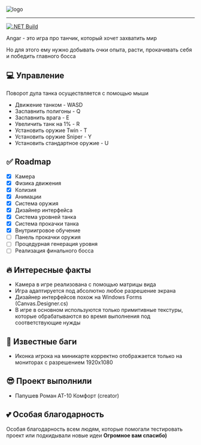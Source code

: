 ![logo](https://i.imgur.com/7AQfkSV.png)

---

[![.NET Build](https://github.com/LeonKote/Angar/actions/workflows/dotnet.yml/badge.svg)](https://github.com/LeonKote/Angar/actions/workflows/dotnet.yml)

Angar - это игра про танчик, который хочет захватить мир

Но для этого ему нужно добывать очки опыта, расти, прокачивать себя и победить главного босса

## 💻 Управление
Поворот дула танка осуществляется с помощью мыши

- Движение танком - WASD
- Заспавнить полигоны - Q
- Заспавнить врага - E
- Увеличить танк на 1% - R
- Установить оружие Twin - T
- Установить оружие Sniper - Y
- Установить стандартное оружие - U

## ✅ Roadmap
- [x] Камера
- [x] Физика движения
- [x] Колизия
- [x] Анимации
- [x] Система оружия
- [x] Дизайнер интерфейса
- [x] Система уровней танка
- [x] Система прокачки танка
- [x] Внутриигровое обучение
- [ ] Панель прокачки оружия
- [ ] Процедурная генерация уровня
- [ ] Реализация финального босса

## 🔥 Интересные факты
- Камера в игре реализована с помощью матрицы вида
- Игра адаптируется под абсолютно любое разрешение экрана
- Дизайнер интерфейсов похож на Windows Forms (Canvas.Designer.cs)
- В игре в основном используются только примитивные текстуры, которые обрабатываются во время выполнения под соответствующие нужды

## 🔌 Известные баги
- Иконка игрока на миникарте корректно отображается только на мониторах с разрешением 1920x1080

## 😎 Проект выполнили
- Папушев Роман АТ-10 Комфорт (creator)

## 💕 Особая благодарность
Особая благодарность всем людям, которые помогали тестировать проект или подкидывали новые идеи
**Огромное вам спасибо)**
